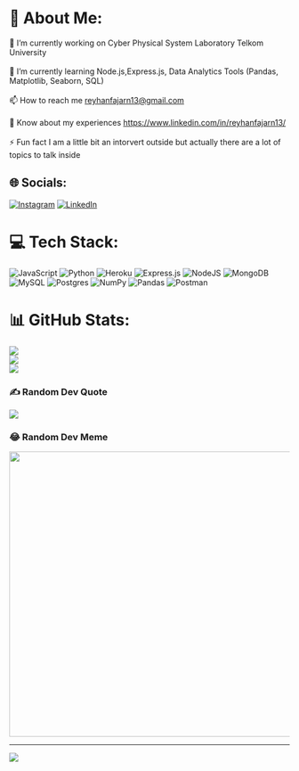 # 💫 About Me:
🔭 I’m currently working on Cyber Physical System Laboratory Telkom University<br><br>🌱 I’m currently learning Node.js,Express.js, Data Analytics Tools (Pandas, Matplotlib, Seaborn, SQL)<br><br>📫 How to reach me reyhanfajarn13@gmail.com<br><br>📄 Know about my experiences https://www.linkedin.com/in/reyhanfajarn13/<br><br>⚡ Fun fact I am a little bit an intorvert outside but actually there are a lot of topics to talk inside<br>


## 🌐 Socials:
[![Instagram](https://img.shields.io/badge/Instagram-%23E4405F.svg?logo=Instagram&logoColor=white)](https://instagram.com/ryhnnst_) [![LinkedIn](https://img.shields.io/badge/LinkedIn-%230077B5.svg?logo=linkedin&logoColor=white)](https://linkedin.com/in/reyhanfajarn13) 

# 💻 Tech Stack:
![JavaScript](https://img.shields.io/badge/javascript-%23323330.svg?style=for-the-badge&logo=javascript&logoColor=%23F7DF1E) ![Python](https://img.shields.io/badge/python-3670A0?style=for-the-badge&logo=python&logoColor=ffdd54) ![Heroku](https://img.shields.io/badge/heroku-%23430098.svg?style=for-the-badge&logo=heroku&logoColor=white) ![Express.js](https://img.shields.io/badge/express.js-%23404d59.svg?style=for-the-badge&logo=express&logoColor=%2361DAFB) ![NodeJS](https://img.shields.io/badge/node.js-6DA55F?style=for-the-badge&logo=node.js&logoColor=white) ![MongoDB](https://img.shields.io/badge/MongoDB-%234ea94b.svg?style=for-the-badge&logo=mongodb&logoColor=white) ![MySQL](https://img.shields.io/badge/mysql-%2300f.svg?style=for-the-badge&logo=mysql&logoColor=white) ![Postgres](https://img.shields.io/badge/postgres-%23316192.svg?style=for-the-badge&logo=postgresql&logoColor=white) ![NumPy](https://img.shields.io/badge/numpy-%23013243.svg?style=for-the-badge&logo=numpy&logoColor=white) ![Pandas](https://img.shields.io/badge/pandas-%23150458.svg?style=for-the-badge&logo=pandas&logoColor=white) ![Postman](https://img.shields.io/badge/Postman-FF6C37?style=for-the-badge&logo=postman&logoColor=white)
# 📊 GitHub Stats:
![](https://github-readme-stats.vercel.app/api?username=reyhanfajarn13&theme=dark&hide_border=false&include_all_commits=true&count_private=false)<br/>
![](https://github-readme-streak-stats.herokuapp.com/?user=reyhanfajarn13&theme=dark&hide_border=false)<br/>
![](https://github-readme-stats.vercel.app/api/top-langs/?username=reyhanfajarn13&theme=dark&hide_border=false&include_all_commits=true&count_private=false&layout=compact)

### ✍️ Random Dev Quote
![](https://quotes-github-readme.vercel.app/api?type=horizontal&theme=radical)

### 😂 Random Dev Meme
<img src="https://random-memer.herokuapp.com/" width="512px"/>

---
[![](https://visitcount.itsvg.in/api?id=reyhanfajarn13&icon=0&color=0)](https://visitcount.itsvg.in)

